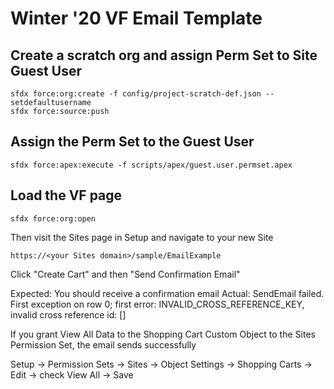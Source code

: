 # Winter '20 VF Email Template

## Create a scratch org and assign Perm Set to Site Guest User
```
sfdx force:org:create -f config/project-scratch-def.json --setdefaultusername
sfdx force:source:push
```

## Assign the Perm Set to the Guest User

```
sfdx force:apex:execute -f scripts/apex/guest.user.permset.apex
```

## Load the VF page

```
sfdx force:org:open
```
Then visit the Sites page in Setup and navigate to your new Site
```
https://<your Sites domain>/sample/EmailExample
```
Click "Create Cart" and then "Send Confirmation Email"

Expected: You should receive a confirmation email
Actual: SendEmail failed. First exception on row 0; first error: INVALID_CROSS_REFERENCE_KEY, invalid cross reference id: []

If you grant View All Data to the Shopping Cart Custom Object to the Sites Permission Set, the email sends successfully

Setup -> Permission Sets -> Sites -> Object Settings -> Shopping Carts -> Edit -> check View All -> Save
